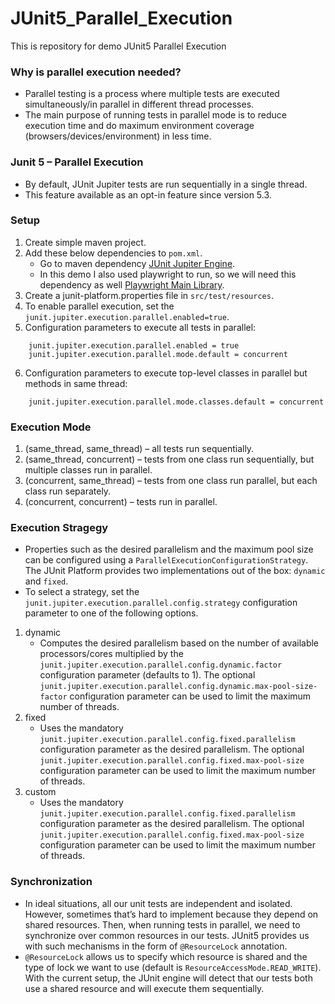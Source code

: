 # JUnit5_Parallel_Execution
This is repository for demo JUnit5 Parallel Execution

### Why is parallel execution needed?
* Parallel testing is a process where multiple tests are executed simultaneously/in parallel in different thread processes.
* The main purpose of running tests in parallel mode is to reduce execution time and do maximum environment coverage (browsers/devices/environment) in less time.

### Junit 5 – Parallel Execution
* By default, JUnit Jupiter tests are run sequentially in a single thread.
* This feature available as an opt-in feature since version 5.3.

### Setup
1.  Create simple maven project.
2.  Add these below dependencies to `pom.xml`.
    -   Go to maven dependency [JUnit Jupiter Engine](https://mvnrepository.com/artifact/org.junit.jupiter/junit-jupiter-engine/).
    -   In this demo I also used playwright to run, so we will need this dependency as well [Playwright Main Library](https://mvnrepository.com/artifact/com.microsoft.playwright/playwright/).
3. Create a junit-platform.properties file in `src/test/resources`.
4. To enable parallel execution, set the `junit.jupiter.execution.parallel.enabled=true`.
5. Configuration parameters to execute all tests in parallel:
```
    junit.jupiter.execution.parallel.enabled = true
    junit.jupiter.execution.parallel.mode.default = concurrent

```
6. Configuration parameters to execute top-level classes in parallel but methods in same thread:
```
    junit.jupiter.execution.parallel.mode.classes.default = concurrent

```


### Execution Mode
1. (same_thread, same_thread) – all tests run sequentially.
2. (same_thread, concurrent) – tests from one class run sequentially, but multiple classes run in parallel.
3. (concurrent, same_thread) – tests from one class run parallel, but each class run separately.
4. (concurrent, concurrent) – tests run in parallel.


### Execution Stragegy
* Properties such as the desired parallelism and the maximum pool size can be configured using a `ParallelExecutionConfigurationStrategy`. The JUnit Platform provides two implementations out of the box: `dynamic` and `fixed`.
* To select a strategy, set the `junit.jupiter.execution.parallel.config.strategy` configuration parameter to one of the following options.

1. dynamic
    - Computes the desired parallelism based on the number of available processors/cores multiplied by the `junit.jupiter.execution.parallel.config.dynamic.factor` configuration parameter (defaults to 1). The optional `junit.jupiter.execution.parallel.config.dynamic.max-pool-size-factor` configuration parameter can be used to limit the maximum number of threads.
2. fixed
    - Uses the mandatory `junit.jupiter.execution.parallel.config.fixed.parallelism` configuration parameter as the desired parallelism. The optional `junit.jupiter.execution.parallel.config.fixed.max-pool-size` configuration parameter can be used to limit the maximum number of threads.
3. custom
    - Uses the mandatory `junit.jupiter.execution.parallel.config.fixed.parallelism` configuration parameter as the desired parallelism. The optional `junit.jupiter.execution.parallel.config.fixed.max-pool-size` configuration parameter can be used to limit the maximum number of threads.


### Synchronization
* In ideal situations, all our unit tests are independent and isolated. However, sometimes that’s hard to implement because they depend on shared resources. Then, when running tests in parallel, we need to synchronize over common resources in our tests. JUnit5 provides us with such mechanisms in the form of `@ResourceLock` annotation.
* `@ResourceLock` allows us to specify which resource is shared and the type of lock we want to use (default is `ResourceAccessMode.READ_WRITE`). With the current setup, the JUnit engine will detect that our tests both use a shared resource and will execute them sequentially.
